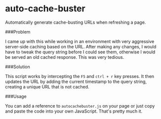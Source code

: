 auto-cache-buster
=================

Automatically generate cache-busting URLs when refreshing a page.

###Problem

I came up with this while working in an environment with very aggressive server-side caching based on the URL. After making any changes, I would have to tweak the query string before I could see them, otherwise I would be served an old cached response. This was very tedious.

###Solution

This script works by intercepting the `F5` and `ctrl + r` key presses. It then updates the URL by adding the current timestamp to the query string, creating a unique URL that is not cached.

###Usage

You can add a reference to `autocachebuster.js` on your page or just copy and paste the code into your own JavaScript. That's pretty much it.
